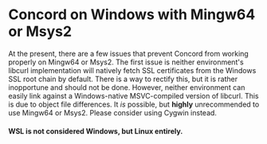 # Concord on Windows with Mingw64 or Msys2
At the present, there are a few issues that prevent Concord from working properly on Mingw64 or Msys2. The first issue is
neither environment's libcurl implementation will natively fetch SSL certificates from the Windows SSL root chain by 
default. There is a way to rectify this, but it is rather inopportune and should not be done. However, neither environment
can easily link against a Windows-native MSVC-compiled version of libcurl. This is due to object file differences. It *is*
possible, but __highly__ unrecommended to use Mingw64 or Msys2. Please consider using Cygwin instead. 

#### WSL is not considered Windows, but Linux entirely. 
